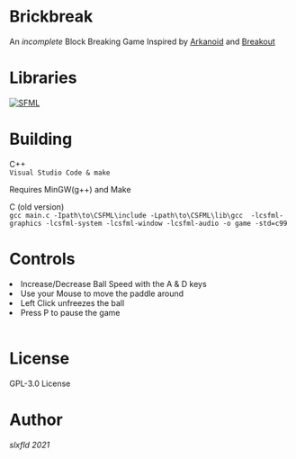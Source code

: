 # Brickbreak
An *incomplete* Block Breaking Game Inspired by [Arkanoid](https://en.wikipedia.org/wiki/Arkanoid) and [Breakout](https://en.wikipedia.org/wiki/Breakout_(video_game))

# Libraries
[![SFML](https://img.shields.io/badge/SFML%20--brightgreen.svg?style=flat-square)](https://www.sfml-dev.org/) </br>

# Building
C++ <br>
`Visual Studio Code & make`

Requires MinGW(g++) and Make

C (old version) <br>
`gcc main.c -Ipath\to\CSFML\include -Lpath\to\CSFML\lib\gcc  -lcsfml-graphics -lcsfml-system -lcsfml-window -lcsfml-audio -o game -std=c99`

# Controls
<li>Increase/Decrease Ball Speed with the A & D keys</li>
<li>Use your Mouse to move the paddle around</li>
<li>Left Click unfreezes the ball</li>
<li>Press P to pause the game </li>
<br>

# License
GPL-3.0 License 

# Author
*slxfld 2021*